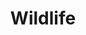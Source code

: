 ---
title: Wildlife
description: 'Wildlife at Private John Allen National Fish Hatchery.'
query: 'Private John Allen National Fish Hatchery'
section: wildlife
type: field-station
facebook: pvtjohnallennfh
nav: Wildlife
tags:
    - 'Private John Allen National Fish Hatchery'
updated: 'August 30th, 2018'
---